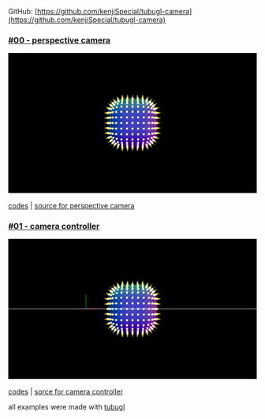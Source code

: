 GitHub: [https://github.com/kenjiSpecial/tubugl-camera](https://github.com/kenjiSpecial/tubugl-camera)

### [#00 - perspective camera](./app00/index.html)

[![](./app00/thumbnail.png)](./app00/index.html)

[codes](https://github.com/kenjiSpecial/tubugl-camera/blob/master/examples/app00) | [source for perspective camera](https://github.com/kenjiSpecial/tubugl-camera/blob/master/src/perspectiveCamera.js)

### [#01 - camera controller](./app01/index.html)

[![](./app01/thumbnail.png)](./app01/index.html)

[codes](https://github.com/kenjiSpecial/tubugl-camera/tree/master/examples/app01) | [sorce for camera controller](https://github.com/kenjiSpecial/tubugl-camera/blob/master/src/cameraController.js)

all examples were made with [tubugl](https://github.com/kenjiSpecial/tubugl)

